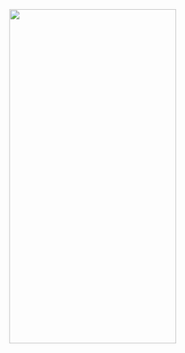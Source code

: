 <img src="https://s.iimg.su/s/05/K5NoIDaRnwQCnyduF2PlAtN2c3j9COLAcGX3j1ge.jpg" width="300" height="600">
